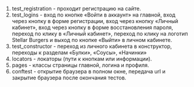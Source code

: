 1. test_registration - проходит регистрацию на сайте.
2. test_logins - вход по кнопке «Войти в аккаунт» на главной, вход через кнопку в форме регистрации, вход через кнопку «Личный кабинет», вход через кнопку в форме восстановления пароля, переход по клику в «Личный кабинет», переход по клику на логотип Stellar Burgers и выход по кнопке «Выйти» в личном кабинете.
3. test_constructor - переход из личного кабинета в конструктор, переходы к разделам «Булки», «Соусы», «Начинки»
4. locators - локаторы (пути к кнопкам или информации).
5. pages - классы страницы главной, логина и профиля.
6. conftest - открытие браузера в полном окне, передача url и закрытие браузера после окончания тестов.